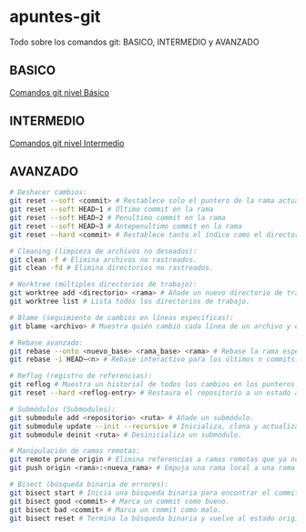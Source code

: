 # apuntes-git

Todo sobre los comandos git: BASICO, INTERMEDIO y AVANZADO

## BASICO

[Comandos git nivel Básico](https://github.com/alexchristianqr/apuntes-git/blob/main/README.md)

## INTERMEDIO

[Comandos git nivel Intermedio](https://github.com/alexchristianqr/apuntes-git/blob/main/README-intermedio.md)

## AVANZADO

```bash
# Deshacer cambios:
git reset --soft <commit> # Restablece solo el puntero de la rama actual (HEAD), dejando el índice y el directorio de trabajo sin cambios. Los cambios confirmados anteriormente pero no empujados al repositorio remoto quedarán en el índice, listos para ser confirmados nuevamente si es necesario. Referencia <commit>: HEAD, HEAD~1, branch_name, commit
git reset --soft HEAD~1 # Último commit en la rama
git reset --soft HEAD~2 # Penultimo commit en la rama
git reset --soft HEAD~3 # Antepenultimo commit en la rama
git reset --hard <commit> # Restablece tanto el índice como el directorio de trabajo. Los archivos modificados pero no confirmados serán descartados. Referencia <commit>: HEAD, HEAD~1, branch_name, commit
```

```bash
# Cleaning (limpieza de archivos no deseados):
git clean -f # Elimina archivos no rastreados.
git clean -fd # Elimina directorios no rastreados.
```

```bash
# Worktree (múltiples directorios de trabajo):
git worktree add <directorio> <rama> # Añade un nuevo directorio de trabajo vinculado a una rama.
git worktree list # Lista todos los directorios de trabajo.
```

```bash
# Blame (seguimiento de cambios en líneas específicas):
git blame <archivo> # Muestra quién cambió cada línea de un archivo y en qué commit.
```

```bash
# Rebase avanzado:
git rebase --onto <nuevo_base> <rama_base> <rama> # Rebase la rama especificada sobre una nueva base.
git rebase -i HEAD~<n> # Rebase interactivo para los últimos n commits.
```

```bash
# Reflog (registro de referencias):
git reflog # Muestra un historial de todos los cambios en los punteros (HEAD, ramas, etc.).
git reset --hard <reflog-entry> # Restaura el repositorio a un estado anterior utilizando una entrada de reflog.
```

```bash
# Submódulos (Submodules):
git submodule add <repositorio> <ruta> # Añade un submódulo.
git submodule update --init --recursive # Inicializa, clona y actualiza todos los submódulos.
git submodule deinit <ruta> # Desinicializa un submódulo.
```

```bash
# Manipulación de ramas remotas:
git remote prune origin # Elimina referencias a ramas remotas que ya no existen en el servidor.
git push origin <rama>:<nueva_rama> # Empuja una rama local a una rama remota con un nombre diferente.
```

```bash
# Bisect (búsqueda binaria de errores):
git bisect start # Inicia una búsqueda binaria para encontrar el commit que introdujo un bug.
git bisect good <commit> # Marca un commit como bueno.
git bisect bad <commit> # Marca un commit como malo.
git bisect reset # Termina la búsqueda binaria y vuelve al estado original.
```